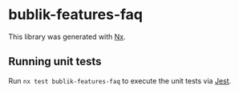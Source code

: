 [SPDX-License-Identifier: Apache-2.0]::
[SPDX-FileCopyrightText: 2021-2023 OKTET Labs Ltd.]::

# bublik-features-faq

This library was generated with [Nx](https://nx.dev).

## Running unit tests

Run `nx test bublik-features-faq` to execute the unit tests via [Jest](https://jestjs.io).
